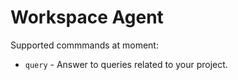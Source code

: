 # Workspace Agent

Supported commmands at moment:

- `query` - Answer to queries related to your project.
